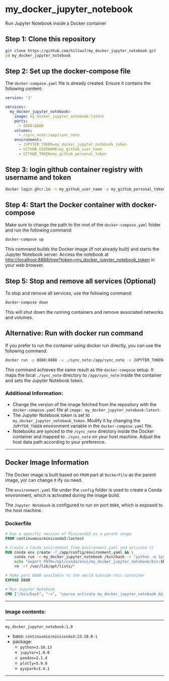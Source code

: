 # my_docker_jupyter_notebook
Run Jupyter Notebook inside a Docker container

## Step 1: Clone this repository
```bash
git clone https://github.com/hillwu7/my_docker_jupyter_notebook.git
cd my_docker_jupyter_notebook
```

## Step 2: Set up the docker-compose file
The `docker-compose.yaml` file is already created. Ensure it contains the following content:

```yaml
version: '3'

services:
  my_docker_jupyter_notebook:
    image: my_docker_jupyter_notebook:latest
    ports:
      - 8888:8888
    volumes:
      - /sync_note:/app/sync_note
    environment:
      - JUPYTER_TOKEN=my_docker_jupyter_notebook_token
      - GITHUB_USERNAME=my_github_user_name
      - GITHUB_TOKEN=my_github_personal_token
```

## Step 3: login github container registry with username and token

```bash
docker login ghcr.io -n my_github_user_name -p my_github_personal_token
```

## Step 4: Start the Docker container with docker-compose
Make sure to change the path to the root of the `docker-compose.yaml` folder and run the following command:

```bash
docker-compose up 
```

This command builds the Docker image (if not already built) and starts the Jupyter Notebook server. Access the notebook at [http://localhost:8888/tree?token=my_docker_jupyter_notebook_token](http://localhost:8888/tree?token=my_docker_jupyter_notebook_token) in your web browser.

## Step 5: Stop and remove all services (Optional)
To stop and remove all services, use the following command:

```bash
docker-compose down 
```

This will shut down the running containers and remove associated networks and volumes.

## Alternative: Run with docker run command
If you prefer to run the container using docker run directly, you can use the following command:

```bash
docker run -p 8888:8888 -v ./sync_note:/app/sync_note -e JUPYTER_TOKEN=my_docker_jupyter_notebook_token my_docker_jupyter_notebook:latest
```

This command achieves the same result as the `docker-compose` setup. It maps the local `./sync_note` directory to `/app/sync_note` inside the container and sets the Jupyter Notebook token.

### Additional Information:
- Change the version of the image fetched from the repository with the `docker-compose.yaml` file at `image: my_docker_jupyter_notebook:latest`.
- The Jupyter Notebook token is set to `my_docker_jupyter_notebook_token`. Modify it by changing the `JUPYTER_TOKEN` environment variable in the `docker-compose.yaml` file.
- Notebooks are synced to the `/sync_note` directory inside the Docker container and mapped to `./sync_note` on your host machine. Adjust the host data path according to your preference.

---

## Docker Image Information
The Docker image is built based on `FROM` part at `DockerFile` as the parent image, yor can change it ify ou need.

The `environment.yaml` file under the `config` folder is used to create a Conda environment, which is activated during the image build.

The `Jupyter Notebook` is configured to run on port `8888`, which is exposed to the host machine.

### Dockerfile
```Dockerfile
# Use a specific version of Miniconda3 as a parent image
FROM continuumio/miniconda3:lastest

# Create a Conda environment from environment.yaml and activate it
RUN conda env create -f /app/config/environment.yaml && \
    conda run -n my_docker_jupyter_notebook /bin/bash -c "python -m ipykernel install --user --name=my_docker_jupyter_notebook --display-name=my_docker_jupyter_notebook" && \
    echo "export PATH=/opt/conda/envs/my_docker_jupyter_notebook/bin:$PATH" >> /etc/profile.d/conda.sh && \
    rm -rf /var/lib/apt/lists/*

# Make port 8888 available to the world outside this container
EXPOSE 8888

# Run Jupyter Notebook
CMD ["/bin/bash", "-c", "source activate my_docker_jupyter_notebook && jupyter notebook --ip=0.0.0.0 --port=8888 --no-browser --allow-root"]
```

---

### Image contents:
---

`my_docker_jupyter_notebook:1.0`

* base: `continuumio/miniconda3:23.10.0-1`
* package:
  * `python=3.10.13`
  * `jupyter=1.0.0`
  * `pandas=2.1.4`
  * `plotly=5.9.0`
  * `pyspark=3.4.1`

---

